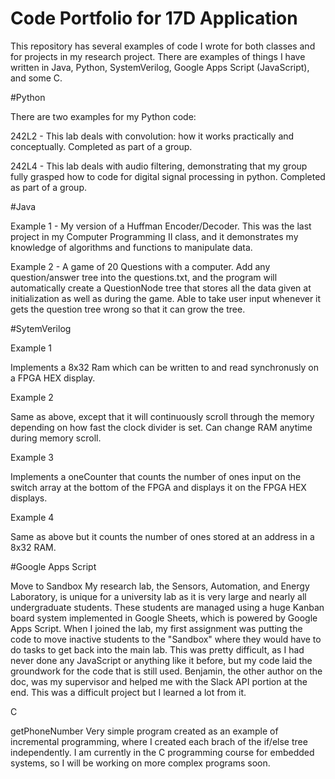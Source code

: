 # Code Portfolio for 17D Application
This repository has several examples of code I wrote for both classes and for projects in my research project. 
There are examples of things I have written in Java, Python, SystemVerilog, Google Apps Script (JavaScript), and some C.

#Python

There are two examples for my Python code:

242L2 - This lab deals with convolution: how it works practically and conceptually. Completed as part of a group.

242L4 - This lab deals with audio filtering, demonstrating that my group fully grasped how to code for digital signal processing in python. Completed as part of a group.

#Java

Example 1 - My version of a Huffman Encoder/Decoder. This was the last project in my Computer Programming II class, and it demonstrates my knowledge of algorithms and functions to manipulate data.

Example 2 - A game of 20 Questions with a computer. Add any question/answer tree into the questions.txt, and the program will automatically create a QuestionNode tree that stores all the data given at initialization as well as during the game. Able to take user input whenever it gets the question tree wrong so that it can grow the tree.

#SytemVerilog

Example 1

Implements a 8x32 Ram which can be written to and read synchronusly on a FPGA HEX display.

Example 2

Same as above, except that it will continuously scroll through the memory depending on how fast the clock divider is set. Can change RAM anytime during memory scroll.

Example 3

Implements a oneCounter that counts the number of ones input on the switch array at the bottom of the FPGA and displays it on the FPGA HEX displays.

Example 4

Same as above but it counts the number of ones stored at an address in a 8x32 RAM.

#Google Apps Script

Move to Sandbox
My research lab, the Sensors, Automation, and Energy Laboratory, is unique for a university lab as it is very large and nearly all undergraduate students. These students are managed using a huge Kanban board system implemented in Google Sheets, which is powered by Google Apps Script. When I joined the lab, my first assignment was putting the code to move inactive students to the "Sandbox" where they would have to do tasks to get back into the main lab. This was pretty difficult, as I had never done any JavaScript or anything like it before, but my code laid the groundwork for the code that is still used. Benjamin, the other author on the doc, was my supervisor and helped me with the Slack API portion at the end. This was a difficult project but I learned a lot from it.

C

getPhoneNumber
Very simple program created as an example of incremental programming, where I created each brach of the if/else tree independently. I am currently in the C programming course for embedded systems, so I will be working on more complex programs soon.
